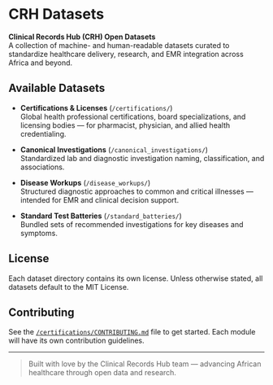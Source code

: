 # CRH Datasets

**Clinical Records Hub (CRH) Open Datasets**  
A collection of machine- and human-readable datasets curated to standardize healthcare delivery, research, and EMR integration across Africa and beyond.

## Available Datasets

- **Certifications & Licenses** (`/certifications/`)  
  Global health professional certifications, board specializations, and licensing bodies — for pharmacist, physician, and allied health credentialing.

- **Canonical Investigations** (`/canonical_investigations/`)  
  Standardized lab and diagnostic investigation naming, classification, and associations.

- **Disease Workups** (`/disease_workups/`)  
  Structured diagnostic approaches to common and critical illnesses — intended for EMR and clinical decision support.

- **Standard Test Batteries** (`/standard_batteries/`)  
  Bundled sets of recommended investigations for key diseases and symptoms.

## License

Each dataset directory contains its own license. Unless otherwise stated, all datasets default to the MIT License.

## Contributing

See the [`/certifications/CONTRIBUTING.md`](./certifications/CONTRIBUTING.md) file to get started. Each module will have its own contribution guidelines.

---

> Built with love by the Clinical Records Hub team — advancing African healthcare through open data and research.
